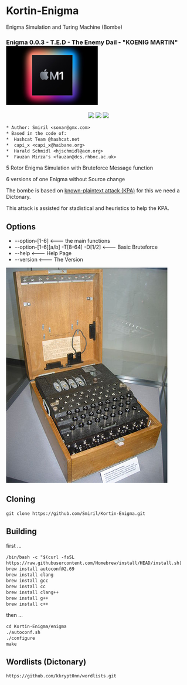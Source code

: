 # Kortin-Enigma
 Enigma Simulation and Turing Machine (Bombe)
### Enigma 0.0.3 - T.E.D - The Enemy Dail - "KOENIG MARTIN" ![alt text](images/Apple_m1.jpeg "MADE with Love for MacOS")

<p align="center">
  <a href="//github.com/Smiril/Kortin-Enigma"><img src="https://img.shields.io/github/repo-size/Smiril/Kortin-Enigma"></a>
  <a href="//github.com/Smiril/Kortin-Enigma/commits"><img src="https://img.shields.io/github/last-commit/Smiril/Kortin-Enigma"></a>
  <a href="//github.com/Smiril/Kortin-Enigma/contributors"><img src="https://img.shields.io/github/contributors/Smiril/Kortin-Enigma"></a>
</p>

```
* Author: Smiril <sonar@gmx.com>
* Based in the code of:
*  Hashcat Team @hashcat.net
*  capi_x <capi_x@haibane.org>
*  Harald Schmidl <hjschmidl@acm.org>
*  Fauzan Mirza's <fauzan@dcs.rhbnc.ac.uk>

```

 5 Rotor Enigma Simulation with Bruteforce Message function

 6 versions of one Enigma without Source change

The bombe is based on [known-plaintext attack (KPA)](http://en.wikipedia.org/wiki/Known-plaintext_attack) for this we need a Dictonary.

This attack is assisted for stadistical and heuristics to help the KPA.

## Options

* --option-[1-6]                 <--- the main functions
* --option-[1-6][a/b] -T[8-64] -D[1/2]    <--- Basic Bruteforce
* --help                         <--- Help Page
* --version                      <--- The Version

![alt text](images/enigma.jpeg "Enigma")


## Cloning

```
git clone https://github.com/Smiril/Kortin-Enigma.git
```

## Building
first ...
```
/bin/bash -c "$(curl -fsSL https://raw.githubusercontent.com/Homebrew/install/HEAD/install.sh)
brew install autoconf@2.69
brew install clang
brew install gcc
brew install cc
brew install clang++
brew install g++
brew install c++

```
then ...
```
cd Kortin-Enigma/enigma
./autoconf.sh
./configure
make
```
## Wordlists (Dictonary)

```
https://github.com/kkrypt0nn/wordlists.git

```
